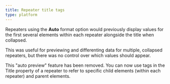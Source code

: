 ```yaml
---
title: Repeater title tags
type: platform
---
```


Repeaters using the **Auto** format option would previously display values for the first several elements within each repeater alongside the title when collapsed.

This was useful for previewing and differenting data for multiple, collapsed repeaters, but there was no control over which values should appear.

This "auto preview" feature has been removed. You can now use tags in the Title property of a repeater to refer to specific child elements (within each repeater) and parent elements.